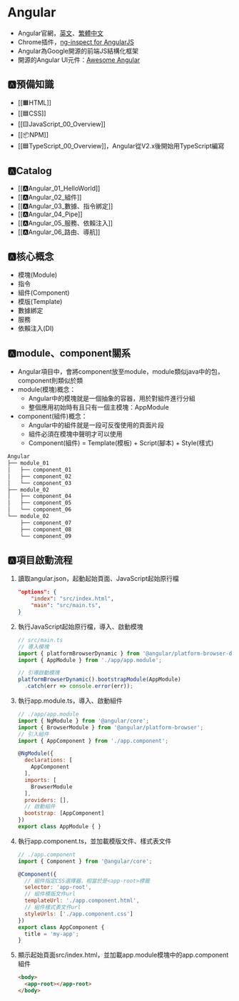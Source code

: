 # Angular
- Angular官網，[英文](https://angular.io/)、[繁體中文](https://angular.tw/)
- Chrome插件，[ng-inspect for AngularJS](https://chrome.google.com/webstore/detail/ng-inspect-for-angularjs/cidepfmbgngpdapgncfhpecbdhmnnemf)
- Angular為Google開源的前端JS結構化框架
- 開源的Angular UI元件：[Awesome Angular](https://github.com/PatrickJS/awesome-angular)

## 🅰️預備知識
- [[🟧HTML]]
- [[🟦CSS]]
- [[🟨JavaScript_00_Overview]]
- [[📦NPM]]
- [[🟦TypeScript_00_Overview]]，Angular從V2.x後開始用TypeScript編寫

## 🅰️Catalog
- [[🅰️Angular_01_HelloWorld]]
- [[🅰️Angular_02_組件]]
- [[🅰️Angular_03_數據、指令綁定]]
- [[🅰️Angular_04_Pipe]]
- [[🅰️Angular_05_服務、依賴注入]]
- [[🅰️Angular_06_路由、導航]]

## 🅰️核心概念
- 模塊(Module)
- 指令
- 組件(Component)
- 模版(Template)
- 數據綁定
- 服務
- 依賴注入(DI)

## 🅰️module、component關系
- Angular項目中，會將component放至module，module類似java中的包，component則類似於類
- module(模塊)概念：
	- Angular中的模塊就是一個抽象的容器，用於對組件進行分組
	- 整個應用初始時有且只有一個主模塊：AppModule
- component(組件)概念：
	- Angular中的組件就是一段可反復使用的頁面片段
	- 組件必須在模塊中聲明才可以使用
	- Component(組件) = Template(模板) + Script(腳本) + Style(樣式)

```bash
Angular
├── module_01
│   ├── component_01
│   ├── component_02
│   └── component_03
├── module_02
│   ├── component_04
│   ├── component_05
│   └── component_06
└── module_02
    ├── component_07
    ├── component_08
    └── component_09
```

## 🅰️項目啟動流程
1. 讀取angular.json，起動起始頁面、JavaScript起始原行檔
	```json
	"options": {
		"index": "src/index.html",
		"main": "src/main.ts",
	}
	```
2. 執行JavaScript起始原行檔，導入、啟動模塊
	```js
	// src/main.ts
	// 導入模塊
	import { platformBrowserDynamic } from '@angular/platform-browser-dynamic';
	import { AppModule } from './app/app.module';
	
	// 引導啟動模塊
	platformBrowserDynamic().bootstrapModule(AppModule)
	  .catch(err => console.error(err));
	```
3. 執行app.module.ts，導入、啟動組件
	```js
	// ./app/app.module
	import { NgModule } from '@angular/core';
	import { BrowserModule } from '@angular/platform-browser';
	// 引入組件
	import { AppComponent } from './app.component';
	
	@NgModule({
	  declarations: [
	    AppComponent
	  ],
	  imports: [
	    BrowserModule
	  ],
	  providers: [],
	  // 啟動組件
	  bootstrap: [AppComponent]
	})
	export class AppModule { }
	```
4. 執行app.component.ts，並加載模版文件、樣式表文件
	```js
	// ./app.component
	import { Component } from '@angular/core';
	
	@Component({
	  // 組件指定CSS選擇器，相當於是<app-root>標籤
	  selector: 'app-root',
	  // 組件模版文件url
	  templateUrl: './app.component.html',
	  // 組件樣式表文件url
	  styleUrls: ['./app.component.css']
	})
	export class AppComponent {
	  title = 'my-app';
	}
	```
5. 顯示起始頁面src/index.html，並加載app.module模塊中的app.component組件
	```html
	<body>
	  <app-root></app-root>
	</body>
	```



